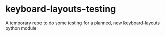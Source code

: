 # keyboard-layouts-testing
A temporary repo to do some testing for a planned, new keyboard-layouts python module

